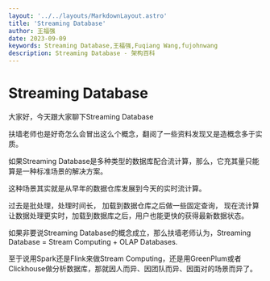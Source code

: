 ```yaml
---
layout: '../../layouts/MarkdownLayout.astro'
title: 'Streaming Database'
author: 王福强
date: 2023-09-09
keywords: Streaming Database,王福强,Fuqiang Wang,fujohnwang
description: Streaming Database - 架构百科
---
```


# Streaming Database

大家好，今天跟大家聊下Streaming Database

扶墙老师也是好奇怎么会冒出这么个概念，翻阅了一些资料发现又是造概念多于实质。

如果Streaming Database是多种类型的数据库配合流计算，那么，它充其量只能算是一种标准场景的解决方案。

这种场景其实就是从早年的数据仓库发展到今天的实时流计算。

过去是批处理，处理时间长， 加载到数据仓库之后做一些固定查询， 现在流计算让数据处理更实时，加载到数据库之后，用户也能更快的获得最新数据状态。

如果非要说Streaming Database的概念成立，那么扶墙老师认为，Streaming Database = Stream Computing + OLAP Databases.

至于说用Spark还是Flink来做Stream Computing，还是用GreenPlum或者Clickhouse做分析数据库，那就因人而异、因团队而异、因面对的场景而异了。
